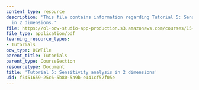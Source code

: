 ```yaml
---
content_type: resource
description: 'This file contains information regarding Tutorial 5: Sensitivity analysis
  in 2 dimensions.'
file: https://ol-ocw-studio-app-production.s3.amazonaws.com/courses/15-053-optimization-methods-in-management-science-spring-2013/f545165925c65b805a9be141cf52f05e_MIT15_053S13_tut05.pdf
file_type: application/pdf
learning_resource_types:
- Tutorials
ocw_type: OCWFile
parent_title: Tutorials
parent_type: CourseSection
resourcetype: Document
title: 'Tutorial 5: Sensitivity analysis in 2 dimensions'
uid: f5451659-25c6-5b80-5a9b-e141cf52f05e
---
```

